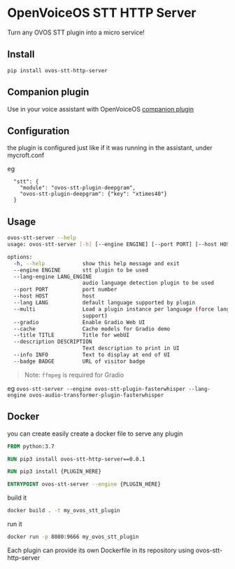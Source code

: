 # OpenVoiceOS STT HTTP Server

Turn any OVOS STT plugin into a micro service!

## Install

`pip install ovos-stt-http-server`

## Companion plugin

Use in your voice assistant with OpenVoiceOS [companion plugin](https://github.com/OpenVoiceOS/ovos-stt-server-plugin)

## Configuration

the plugin is configured just like if it was running in the assistant, under mycroft.conf

eg
```
  "stt": {
    "module": "ovos-stt-plugin-deepgram",
    "ovos-stt-plugin-deepgram": {"key": "xtimes40"}
  }
```


## Usage

```bash
ovos-stt-server --help
usage: ovos-stt-server [-h] [--engine ENGINE] [--port PORT] [--host HOST]

options:
  -h, --help            show this help message and exit
  --engine ENGINE       stt plugin to be used
  --lang-engine LANG_ENGINE
                        audio language detection plugin to be used
  --port PORT           port number
  --host HOST           host
  --lang LANG           default language supported by plugin
  --multi               Load a plugin instance per language (force lang
                        support)
  --gradio              Enable Gradio Web UI
  --cache               Cache models for Gradio demo
  --title TITLE         Title for webUI
  --description DESCRIPTION
                        Text description to print in UI
  --info INFO           Text to display at end of UI
  --badge BADGE         URL of visitor badge
```
> Note: `ffmpeg` is required for Gradio

eg `ovos-stt-server --engine ovos-stt-plugin-fasterwhisper --lang-engine ovos-audio-transformer-plugin-fasterwhisper`

## Docker

you can create easily create a docker file to serve any plugin

```dockerfile
FROM python:3.7

RUN pip3 install ovos-stt-http-server==0.0.1

RUN pip3 install {PLUGIN_HERE}

ENTRYPOINT ovos-stt-server --engine {PLUGIN_HERE}
```

build it
```bash
docker build . -t my_ovos_stt_plugin
```

run it
```bash
docker run -p 8080:9666 my_ovos_stt_plugin
```

Each plugin can provide its own Dockerfile in its repository using ovos-stt-http-server
